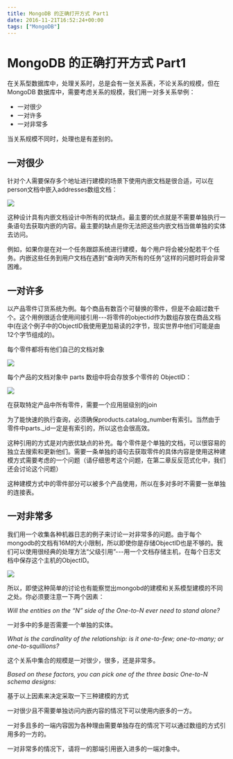```yaml
---
title: MongoDB 的正确打开方式 Part1
date: 2016-11-21T16:52:24+00:00
tags: ["MongoDB"]
---
```


# MongoDB 的正确打开方式 Part1

在关系型数据库中，处理关系时，总是会有一张关系表，不论关系的规模，但在 MongoDB 数据库中，需要考虑关系的规模，我们用一对多关系举例：

* 一对很少
* 一对许多
* 一对非常多

当关系规模不同时，处理也是有差别的。

## 一对很少

针对个人需要保存多个地址进行建模的场景下使用内嵌文档是很合适，可以在person文档中嵌入addresses数组文档：

![](http://upload-images.jianshu.io/upload_images/14570-d1eb77395ba46204.png)

这种设计具有内嵌文档设计中所有的优缺点。最主要的优点就是不需要单独执行一条语句去获取内嵌的内容。最主要的缺点是你无法把这些内嵌文档当做单独的实体去访问。

例如，如果你是在对一个任务跟踪系统进行建模，每个用户将会被分配若干个任务。内嵌这些任务到用户文档在遇到“查询昨天所有的任务”这样的问题时将会非常困难。

## 一对许多

以产品零件订货系统为例。每个商品有数百个可替换的零件，但是不会超过数千个。这个用例很适合使用间接引用---将零件的objectid作为数组存放在商品文档中(在这个例子中的ObjectID我使用更加易读的2字节，现实世界中他们可能是由12个字节组成的)。

每个零件都将有他们自己的文档对象

![](http://upload-images.jianshu.io/upload_images/14570-16c4bc27b47933f8.png)

每个产品的文档对象中 parts 数组中将会存放多个零件的 ObjectID：

![](http://upload-images.jianshu.io/upload_images/14570-7dee8ae5d826224f.png)

在获取特定产品中所有零件，需要一个应用层级别的join

为了能快速的执行查询，必须确保products.catalog_number有索引。当然由于零件中parts._id一定是有索引的，所以这也会很高效。

这种引用的方式是对内嵌优缺点的补充。每个零件是个单独的文档，可以很容易的独立去搜索和更新他们。需要一条单独的语句去获取零件的具体内容是使用这种建模方式需要考虑的一个问题（请仔细思考这个问题，在第二章反反范式化中，我们还会讨论这个问题）

这种建模方式中的零件部分可以被多个产品使用，所以在多对多时不需要一张单独的连接表。

## 一对非常多

我们用一个收集各种机器日志的例子来讨论一对非常多的问题。由于每个mongodb的文档有16M的大小限制，所以即使你是存储ObjectID也是不够的。我们可以使用很经典的处理方法“父级引用”---用一个文档存储主机，在每个日志文档中保存这个主机的ObjectID。

![](http://upload-images.jianshu.io/upload_images/14570-4e434c02f63d7bbf.png)

所以，即使这种简单的讨论也有能察觉出mongobd的建模和关系模型建模的不同之处。你必须要注意一下两个因素：

*Will the entities on the “N” side of the One-to-N ever need to stand alone?*

一对多中的多是否需要一个单独的实体。

*What is the cardinality of the relationship: is it one-to-few; one-to-many; or one-to-squillions?*

这个关系中集合的规模是一对很少，很多，还是非常多。

*Based on these factors, you can pick one of the three basic One-to-N schema designs:*

基于以上因素来决定采取一下三种建模的方式

一对很少且不需要单独访问内嵌内容的情况下可以使用内嵌多的一方。

一对多且多的一端内容因为各种理由需要单独存在的情况下可以通过数组的方式引用多的一方的。

一对非常多的情况下，请将一的那端引用嵌入进多的一端对象中。